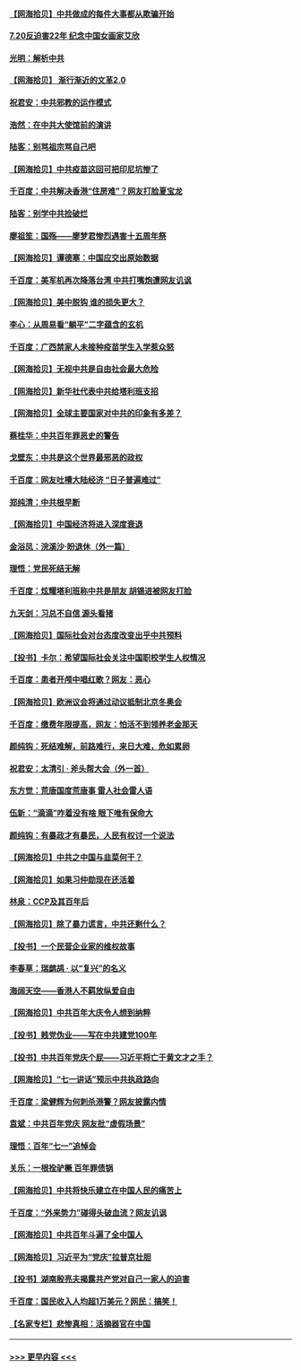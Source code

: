 #### [【网海拾贝】中共做成的每件大事都从欺骗开始](../pages/nsc993/n13101163.md?t=07210751) 
#### [7.20反迫害22年 纪念中国女画家艾欣](../pages/nsc993/n13100071.md?t=07210751) 
#### [光明：解析中共](../pages/nsc993/n13099934.md?t=07210751) 
#### [【网海拾贝】 渐行渐近的文革2.0](../pages/nsc993/n13099588.md?t=07210751) 
#### [祝君安：中共邪教的运作模式](../pages/nsc993/n13099456.md?t=07210751) 
#### [浩然：在中共大使馆前的演讲](../pages/nsc993/n13098467.md?t=07210751) 
#### [陆客：别骂祖宗骂自己吧](../pages/nsc993/n13097813.md?t=07210751) 
#### [【网海拾贝】中共疫苗这回可把印尼坑惨了](../pages/nsc993/n13096777.md?t=07210751) 
#### [千百度：中共解决香港“住房难”？网友打脸夏宝龙](../pages/nsc993/n13096607.md?t=07210751) 
#### [陆客：别学中共捡破烂](../pages/nsc993/n13096489.md?t=07210751) 
#### [廖祖笙：国殇——廖梦君惨烈遇害十五周年祭](../pages/nsc993/n13096340.md?t=07210751) 
#### [【网海拾贝】谭德塞：中国应交出原始数据](../pages/nsc993/n13095308.md?t=07210751) 
#### [千百度：美军机再次降落台湾 中共打嘴炮遭网友讥讽](../pages/nsc993/n13095250.md?t=07210751) 
#### [【网海拾贝】美中脱钩 谁的损失更大？](../pages/nsc993/n13093068.md?t=07210751) 
#### [李心：从周易看“躺平”二字蕴含的玄机](../pages/nsc993/n13091424.md?t=07210751) 
#### [千百度：广西禁家人未接种疫苗学生入学惹众怒](../pages/nsc993/n13090506.md?t=07210751) 
#### [【网海拾贝】无视中共是自由社会最大危险](../pages/nsc993/n13089767.md?t=07210751) 
#### [【网海拾贝】新华社代表中共给塔利班支招](../pages/nsc993/n13087892.md?t=07210751) 
#### [【网海拾贝】全球主要国家对中共的印象有多差？](../pages/nsc993/n13085788.md?t=07210751) 
#### [蔡桂华：中共百年罪恶史的警告](../pages/nsc993/n13085715.md?t=07210751) 
#### [戈壁东：中共是这个世界最邪恶的政权](../pages/nsc993/n13085641.md?t=07210751) 
#### [千百度：网友吐槽大陆经济 “日子普遍难过”](../pages/nsc993/n13085475.md?t=07210751) 
#### [郑纯清：中共根早断](../pages/nsc993/n13084579.md?t=07210751) 
#### [【网海拾贝】中国经济将进入深度衰退](../pages/nsc993/n13082552.md?t=07210751) 
#### [金浴凤：浣溪沙·盼退休（外一篇）](../pages/nsc993/n13081560.md?t=07210751) 
#### [理悟：党民死结无解](../pages/nsc993/n13081552.md?t=07210751) 
#### [千百度：炫耀塔利班称中共是朋友  胡锡进被网友打脸](../pages/nsc993/n13081538.md?t=07210751) 
#### [九天剑：习总不自信 源头看猪](../pages/nsc993/n13081197.md?t=07210751) 
#### [【网海拾贝】国际社会对台态度改变出乎中共预料](../pages/nsc993/n13080968.md?t=07210751) 
#### [【投书】卡尔：希望国际社会关注中国职校学生人权情况](../pages/nsc993/n13080410.md?t=07210751) 
#### [千百度：患者开颅中唱红歌？网友：恶心](../pages/nsc993/n13080377.md?t=07210751) 
#### [【网海拾贝】欧洲议会将通过动议抵制北京冬奥会](../pages/nsc993/n13078156.md?t=07210751) 
#### [千百度：缴费年限提高，网友：怕活不到领养老金那天](../pages/nsc993/n13078088.md?t=07210751) 
#### [颜纯钩：死结难解，前路难行，来日大难，危如累卵](../pages/nsc993/n13077179.md?t=07210751) 
#### [祝君安：太清引 · 斧头帮大会（外一首）](../pages/nsc993/n13077162.md?t=07210751) 
#### [东方觉：荒唐国度荒唐事 雷人社会雷人语](../pages/nsc993/n13075917.md?t=07210751) 
#### [伍新：“滴滴”咋着没有啥 眼下唯有保命大](../pages/nsc993/n13075894.md?t=07210751) 
#### [颜纯钩：有暴政才有暴民，人民有权讨一个说法](../pages/nsc993/n13075734.md?t=07210751) 
#### [【网海拾贝】中共之中国与韭菜何干？](../pages/nsc993/n13075428.md?t=07210751) 
#### [【网海拾贝】如果习仲勋现在还活着](../pages/nsc993/n13073410.md?t=07210751) 
#### [林泉：CCP及其百年后](../pages/nsc993/n13073226.md?t=07210751) 
#### [【网海拾贝】除了暴力谎言，中共还剩什么？](../pages/nsc993/n13071082.md?t=07210751) 
#### [【投书】一个民营企业家的维权故事](../pages/nsc993/n13070932.md?t=07210751) 
#### [李春草：瑞鹧鸪 · 以“复兴”的名义](../pages/nsc993/n13069984.md?t=07210751) 
#### [海阔天空——香港人不羁放纵爱自由](../pages/nsc993/n13069407.md?t=07210751) 
#### [【网海拾贝】中共百年大庆令人想到纳粹](../pages/nsc993/n13068483.md?t=07210751) 
#### [【投书】贱党伪业——写在中共建党100年](../pages/nsc993/n13067843.md?t=07210751) 
#### [【投书】中共百年党庆个屁——习近平将亡于黄文才之手？](../pages/nsc993/n13067425.md?t=07210751) 
#### [【网海拾贝】“七一讲话”预示中共执政路向](../pages/nsc993/n13066434.md?t=07210751) 
#### [千百度：梁健辉为何刺杀港警？网友披露内情](../pages/nsc993/n13066979.md?t=07210751) 
#### [袁斌：中共百年党庆 网友批“虚假场景”](../pages/nsc993/n13066385.md?t=07210751) 
#### [理悟：百年“七一”追悼会](../pages/nsc993/n13066106.md?t=07210751) 
#### [关乐：一根拴驴橛 百年罪债锅](../pages/nsc993/n13066089.md?t=07210751) 
#### [【网海拾贝】中共将快乐建立在中国人民的痛苦上](../pages/nsc993/n13064939.md?t=07210751) 
#### [千百度：“外来势力”碰得头破血流？网友讥讽](../pages/nsc993/n13064878.md?t=07210751) 
#### [【网海拾贝】中共百年斗遍了全中国人](../pages/nsc993/n13060020.md?t=07210751) 
#### [【网海拾贝】习近平为“党庆”拉普京壮胆](../pages/nsc993/n13057781.md?t=07210751) 
#### [【投书】湖南殷亮夫揭露共产党对自己一家人的迫害](../pages/nsc993/n13057744.md?t=07210751) 
#### [千百度：国民收入人均超1万美元？网民：搞笑！](../pages/nsc993/n13057692.md?t=07210751) 
#### [【名家专栏】悲惨真相：活摘器官在中国](../pages/nsc993/n13056611.md?t=07210751) 

----
#### [ >>> 更早内容 <<< ](../indexes/nsc993-earlier.md)
